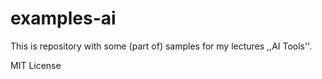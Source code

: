 # examples-ai

This is repository with some (part of) samples for my lectures ,,AI Tools''.

MIT License

